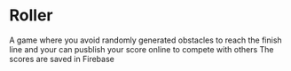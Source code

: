 # Roller
 A game where you avoid randomly generated obstacles to reach the finish line and your can pusblish your score online to compete with others
 The scores are saved in Firebase
